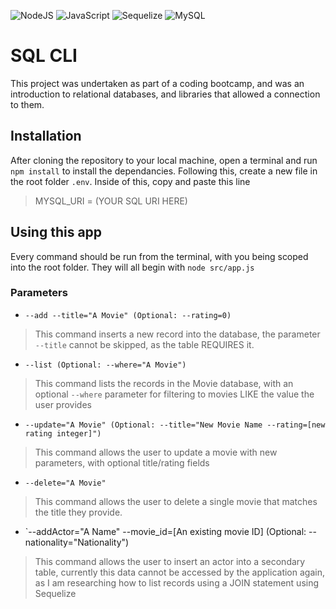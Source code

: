 ![NodeJS](https://img.shields.io/badge/node.js-6DA55F?style=for-the-badge&logo=node.js&logoColor=white)
![JavaScript](https://img.shields.io/badge/javascript-%23323330.svg?style=for-the-badge&logo=javascript&logoColor=%23F7DF1E)
![Sequelize](https://img.shields.io/badge/Sequelize-52B0E7?style=for-the-badge&logo=Sequelize&logoColor=white)
![MySQL](https://img.shields.io/badge/mysql-%2300f.svg?style=for-the-badge&logo=mysql&logoColor=white)

# SQL CLI
This project was undertaken as part of a coding bootcamp, and was an introduction to relational databases, and libraries that allowed a connection to them.

## Installation
After cloning the repository to your local machine, open a terminal and run `npm install` to install the dependancies. Following this, create a new file in the root folder `.env`. Inside of this, copy and paste this line
> MYSQL_URI = (YOUR SQL URI HERE)

## Using this app
Every command should be run from the terminal, with you being scoped into the root folder. They will all begin with `node src/app.js`

### Parameters
* `--add --title="A Movie" (Optional: --rating=0) `
> This command inserts a new record into the database, the parameter `--title` cannot be skipped, as the table REQUIRES it.
* `--list (Optional: --where="A Movie")`
> This command lists the records in the Movie database, with an optional `--where` parameter for filtering to movies LIKE the value the user provides
* `--update="A Movie" (Optional: --title="New Movie Name --rating=[new rating integer]")`
> This command allows the user to update a movie with new parameters, with optional title/rating fields
* `--delete="A Movie"`
> This command allows the user to delete a single movie that matches the title they provide.
* `--addActor="A Name" --movie_id=[An existing movie ID] (Optional: --nationality="Nationality")
> This command allows the user to insert an actor into a secondary table, currently this data cannot be accessed by the application again, as I am researching how to list records using a JOIN statement using Sequelize